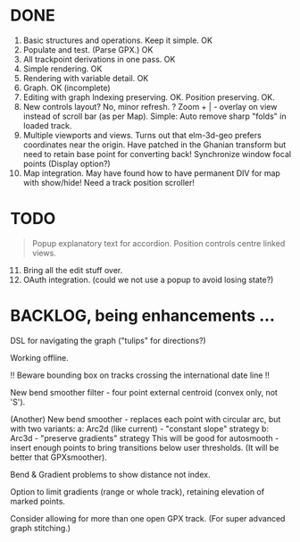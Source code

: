 # DONE
1. Basic structures and operations. Keep it simple. OK
2. Populate and test. (Parse GPX.) OK
3. All trackpoint derivations in one pass. OK
4. Simple rendering. OK
5. Rendering with variable detail. OK
6. Graph. OK (incomplete)
7. Editing with graph
Indexing preserving. OK.
Position preserving. OK. 
8. New controls layout? No, minor refresh.
? Zoom + | - overlay on view instead of scroll bar (as per Map).
Simple: Auto remove sharp "folds" in loaded track.
9. Multiple viewports and views.
Turns out that elm-3d-geo prefers coordinates near the origin.
Have patched in the Ghanian transform but need to retain base point for converting back!
Synchronize window focal points (Display option?)
10. Map integration. May have found how to have permanent DIV for map with show/hide!
Need a track position scroller!

# TODO

> Popup explanatory text for accordion.
> Position controls centre linked views.

11. Bring all the edit stuff over.
12. OAuth integration. (could we not use a popup to avoid losing state?)

# BACKLOG, being enhancements ...

DSL for navigating the graph ("tulips" for directions?)

Working offline.

!! Beware bounding box on tracks crossing the international date line !!

New bend smoother filter - four point external centroid (convex only, not 'S').

(Another) New bend smoother - replaces each point with circular arc, but with two variants:
a: Arc2d (like current) - "constant slope" strategy
b: Arc3d - "preserve gradients" strategy
This will be good for autosmooth - insert enough points to bring transitions below user thresholds.
(It will be better that GPXsmoother).

Bend & Gradient problems to show distance not index.

Option to limit gradients (range or whole track), retaining elevation of marked points.

Consider allowing for more than one open GPX track.
(For super advanced graph stitching.)


